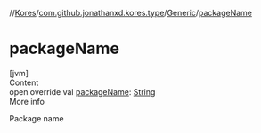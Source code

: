 //[Kores](../../index.md)/[com.github.jonathanxd.kores.type](../index.md)/[Generic](index.md)/[packageName](package-name.md)



# packageName  
[jvm]  
Content  
open override val [packageName](package-name.md): [String](https://kotlinlang.org/api/latest/jvm/stdlib/kotlin/-string/index.html)  
More info  


Package name

  



